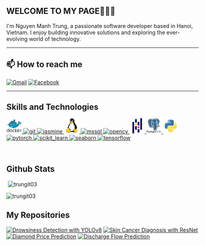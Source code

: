 ## WELCOME TO MY PAGE👋👋👋
I'm Nguyen Manh Trung, a passionate software developer based in Hanoi, Vietnam. I enjoy building innovative solutions and exploring the ever-evolving world of technology.
<hr>

## 📫 How to reach me
[![Gmail](https://img.shields.io/badge/Gmail-D14836?style=for-the-badge&logo=gmail&logoColor=white)](mailto:nmt2811203@gmail.com) [![Facebook](https://img.shields.io/badge/Facebook-1877F2?style=for-the-badge&logo=facebook&logoColor=white)](https://www.facebook.com/trung.nguyenmanh.501)

<hr>

## Skills and Technologies
<p align="left"> <a href="https://www.docker.com/" target="_blank" rel="noreferrer"> <img src="https://raw.githubusercontent.com/devicons/devicon/master/icons/docker/docker-original-wordmark.svg" alt="docker" width="40" height="40"/> </a> <a href="https://git-scm.com/" target="_blank" rel="noreferrer"> <img src="https://www.vectorlogo.zone/logos/git-scm/git-scm-icon.svg" alt="git" width="40" height="40"/> </a> <a href="https://jasmine.github.io/" target="_blank" rel="noreferrer"> <img src="https://www.vectorlogo.zone/logos/jasmine/jasmine-icon.svg" alt="jasmine" width="40" height="40"/> </a> <a href="https://www.linux.org/" target="_blank" rel="noreferrer"> <img src="https://raw.githubusercontent.com/devicons/devicon/master/icons/linux/linux-original.svg" alt="linux" width="40" height="40"/> </a> <a href="https://www.microsoft.com/en-us/sql-server" target="_blank" rel="noreferrer"> <img src="https://www.svgrepo.com/show/303229/microsoft-sql-server-logo.svg" alt="mssql" width="40" height="40"/> </a> <a href="https://opencv.org/" target="_blank" rel="noreferrer"> <img src="https://www.vectorlogo.zone/logos/opencv/opencv-icon.svg" alt="opencv" width="40" height="40"/> </a> <a href="https://pandas.pydata.org/" target="_blank" rel="noreferrer"> <img src="https://raw.githubusercontent.com/devicons/devicon/2ae2a900d2f041da66e950e4d48052658d850630/icons/pandas/pandas-original.svg" alt="pandas" width="40" height="40"/> </a> <a href="https://www.postgresql.org" target="_blank" rel="noreferrer"> <img src="https://raw.githubusercontent.com/devicons/devicon/master/icons/postgresql/postgresql-original-wordmark.svg" alt="postgresql" width="40" height="40"/> </a> <a href="https://www.python.org" target="_blank" rel="noreferrer"> <img src="https://raw.githubusercontent.com/devicons/devicon/master/icons/python/python-original.svg" alt="python" width="40" height="40"/> </a> <a href="https://pytorch.org/" target="_blank" rel="noreferrer"> <img src="https://www.vectorlogo.zone/logos/pytorch/pytorch-icon.svg" alt="pytorch" width="40" height="40"/> </a> <a href="https://scikit-learn.org/" target="_blank" rel="noreferrer"> <img src="https://upload.wikimedia.org/wikipedia/commons/0/05/Scikit_learn_logo_small.svg" alt="scikit_learn" width="40" height="40"/> </a> <a href="https://seaborn.pydata.org/" target="_blank" rel="noreferrer"> <img src="https://seaborn.pydata.org/_images/logo-mark-lightbg.svg" alt="seaborn" width="40" height="40"/> </a> <a href="https://www.tensorflow.org" target="_blank" rel="noreferrer"> <img src="https://www.vectorlogo.zone/logos/tensorflow/tensorflow-icon.svg" alt="tensorflow" width="40" height="40"/> </a> </p>

<br>

## Github Stats
<p>&nbsp;<img align="center" src="https://github-readme-stats.vercel.app/api?username=trungit03&show_icons=true&locale=en&theme=radical" alt="trungit03" /></p>

<p><img align="left" src="https://github-readme-stats.vercel.app/api/top-langs?username=trungit03&show_icons=true&locale=en&layout=compact&theme=radical" alt="trungit03" /></p>

<br>

## My Repositories

[![Drowsiness Detection with YOLOv8](https://github-readme-stats.vercel.app/api/pin/?username=trungit03&repo=Drowsiness-Detection-Yolov8&theme=dark)](https://github.com/trungit03/Drowsiness-Detection-Yolov8)
[![Skin Cancer Diagnosis with ResNet](https://github-readme-stats.vercel.app/api/pin/?username=trungit03&repo=Skin-Cancer-Diagnosis-Resnet&theme=dark)](https://github.com/trungit03/Skin-Cancer-Diagnosis-Resnet)
[![Diamond Price Prediction](https://github-readme-stats.vercel.app/api/pin/?username=trungit03&repo=Diamond-Price-Prediction&theme=dark)](https://github.com/trungit03/Diamond-Price-Prediction)
[![Discharge Flow Prediction](https://github-readme-stats.vercel.app/api/pin/?username=trungit03&repo=Discharge_Flow_Prediction&theme=dark)](https://github.com/trungit03/Discharge_Flow_Prediction)
<!--
**trungit03/trungit03** is a ✨ _special_ ✨ repository because its `README.md` (this file) appears on your GitHub profile.

Here are some ideas to get you started:

- 🔭 I’m currently working on ...
- 🌱 I’m currently learning ...
- 👯 I’m looking to collaborate on ...
- 🤔 I’m looking for help with ...
- 💬 Ask me about ...
- 📫 How to reach me: ...
- 😄 Pronouns: ...
- ⚡ Fun fact: ...
-->
